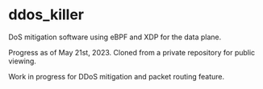 # ddos_killer
DoS mitigation software using eBPF and XDP for the data plane.

Progress as of May 21st, 2023. Cloned from a private repository for public viewing.

Work in progress for DDoS mitigation and packet routing feature.
